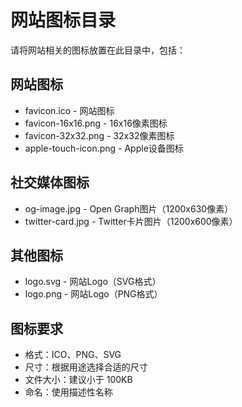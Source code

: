 # 网站图标目录

请将网站相关的图标放置在此目录中，包括：

## 网站图标
- favicon.ico - 网站图标
- favicon-16x16.png - 16x16像素图标
- favicon-32x32.png - 32x32像素图标
- apple-touch-icon.png - Apple设备图标

## 社交媒体图标
- og-image.jpg - Open Graph图片（1200x630像素）
- twitter-card.jpg - Twitter卡片图片（1200x600像素）

## 其他图标
- logo.svg - 网站Logo（SVG格式）
- logo.png - 网站Logo（PNG格式）

## 图标要求
- 格式：ICO、PNG、SVG
- 尺寸：根据用途选择合适的尺寸
- 文件大小：建议小于 100KB
- 命名：使用描述性名称
